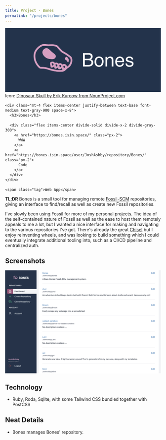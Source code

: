 ```yaml
---
title: Project - Bones
permalink: "/projects/bones"
---
```


<div class="not-prose mb-2">
  <div class="relative group">
    <div class="overflow-hidden bg-gray-100">
      <img src="/assets/projects/bones/cover.png" alt="Bones cover image" class="object-center object-cover">
      <span class="font-mono text-xs text-gray-500 px-2">Icon: <a href="https://thenounproject.com/icon/dinosaur-skull-347287/">Dinosaur Skull by Erik Kuroow from NounProject.com</a></span>
    </div>

    <div class="mt-4 flex items-center justify-between text-base font-medium text-gray-900 space-x-8">
      <h3>Bones</h3>

      <div class="flex items-center divide-solid divide-x-2 divide-gray-300">
        <a href="https://bones.isin.space/" class="px-2">
          WWW
        </a>
        <a href="https://bones.isin.space/user/JoshAshby/repository/Bones/" class="px-2">
          Code
        </a>
      </div>
    </div>

    <span class="tag">Web App</span>
  </div>
</div>

**TL;DR** Bones is a small tool for managing remote [Fossil-SCM](https://fossil-scm.org/)
repositories, giving an interface to find/recall as well as create new
Fossil repositories.

I've slowly been using Fossil for more of my personal projects. The idea of the
self-contained nature of Fossil as well as the ease to host them remotely
appeals to me a lot, but I wanted a nice interface for making and navigating to
the various repositories I've got. There's already the great
[Chisel](https://chiselapp.com/) but I enjoy reinventing wheels, and was
looking to build something which I could eventually integrate additional
tooling into, such as a CI/CD pipeline and centralized auth.

## Screenshots
![](/assets/projects/bones/repos.png)
<!--![](/assets/projects/bones/)-->
<!--![](/assets/projects/bones/)-->

## Technology
- Ruby, Roda, Sqlite, with some Tailwind CSS bundled together with PostCSS

## Neat Details
- Bones manages Bones' repository.

